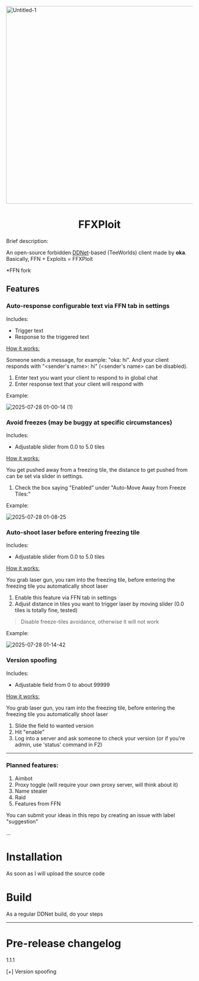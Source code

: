
<img width="1500" height="532" alt="Untitled-1" src="https://github.com/user-attachments/assets/c22069fc-7ae5-40f6-93e5-fc6c35ede26e" />

<div align="center">
  <h1 color=red>FFXPloit</h1>
</div>

Brief description:

An open-source forbidden <a href='https://ddnet.org/'>DDNet</a>-based (TeeWorlds) client made by **oka**. Basically, FFN + Exploits = FFXPloit

*FFN fork

<div align="left">
  <h2>Features</h2>
</div>

<h3>Auto-response configurable text via FFN tab in settings</h3>

Includes:

* Trigger text
* Response to the triggered text

<ins>How it works:</ins>

Someone sends a message, for example: "oka: hi". And your client responds with "<sender's name>: hi" (<sender's name> can be disabled).

1. Enter text you want your client to respond to in global chat
2. Enter response text that your client will respond with

Example:

![2025-07-28 01-00-14 (1)](https://github.com/user-attachments/assets/804efaf4-053e-4095-ad25-d13ae150be93)


<h3>Avoid freezes (may be buggy at specific circumstances)</h3>

Includes:

* Adjustable slider from 0.0 to 5.0 tiles
  
<ins>How it works:</ins>

You get pushed away from a freezing tile, the distance to get pushed from can be set via slider in settings.

1. Check the box saying "Enabled" under "Auto-Move Away from Freeze Tiles:"

Example:

![2025-07-28 01-08-25](https://github.com/user-attachments/assets/05c03545-0c9b-426a-bc92-10c1021aecfa)


<h3>Auto-shoot laser before entering freezing tile</h3>

Includes:

* Adjustable slider from 0.0 to 5.0 tiles

<ins>How it works:</ins>

You grab laser gun, you ram into the freezing tile, before entering the freezing tile you automatically shoot laser

1. Enable this feature via FFN tab in settings
2. Adjust distance in tiles you want to trigger laser by moving slider (0.0 tiles is totally fine, tested)

> Disable freeze-tiles avoidance, otherwise it will not work

Example:

![2025-07-28 01-14-42](https://github.com/user-attachments/assets/63467c2b-9c16-45c1-b98e-6d013add7e7a)

<h3>Version spoofing</h3>

Includes:

* Adjustable field from 0 to about 99999

<ins>How it works:</ins>

You grab laser gun, you ram into the freezing tile, before entering the freezing tile you automatically shoot laser

1. Slide the field to wanted version
2. Hit "enable"
3. Log into a server and ask someone to check your version (or if you're admin, use 'status' command in F2)

---

<h3>Planned features:</h3>

1. Aimbot
2. Proxy toggle (will require your own proxy server, will think about it)
3. Name stealer
4. Raid
5. Features from FFN

You can submit your ideas in this repo by creating an issue with label "suggestion"

...

<h1>Installation</h1>

As soon as I will upload the source code

<h1>Build</h1>

As a regular DDNet build, do your steps

---

<h1>Pre-release changelog</h1>

1.1.1

[+] Version spoofing
